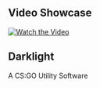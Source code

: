 ## Video Showcase
[![Watch the Video](https://img.youtube.com/vi/ve5gvdOQwro/hqdefault.jpg)]([https://youtu.be/ve5gvdOQwro](https://www.youtube.com/watch?v=ve5gvdOQwro))

## Darklight
A CS:GO Utility Software
